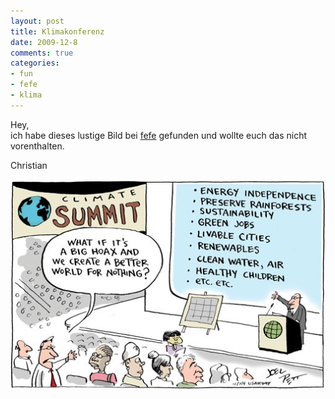 ```yaml
--- 
layout: post
title: Klimakonferenz
date: 2009-12-8
comments: true
categories: 
- fun
- fefe
- klima
---
```

Hey, <br />ich habe dieses lustige Bild bei [fefe](http://blog.fefe.de) gefunden und wollte euch das nicht vorenthalten.

Christian

![Klimakonferenz](/static/wpdata/2010/12/media_httpwwwlowbirdcomdataimages200912e091207pettjpg_daulewkbyjsusha-scaled1000.jpg) 
